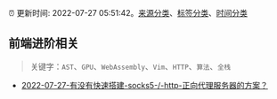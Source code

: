 :alarm_clock: 更新时间: 2022-07-27 05:51:42。[来源分类](../README.md)、[标签分类](../TAGS.md)、[时间分类](../TIMELINE.md)

## 前端进阶相关


> 关键字：`AST`、`GPU`、`WebAssembly`、`Vim`、`HTTP`、`算法`、`全栈`



- [2022-07-27-有没有快速搭建-socks5-/-http-正向代理服务器的方案？](https://www.v2ex.com/t/868976) 